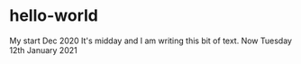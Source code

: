# hello-world
My start Dec 2020
It's midday and I am writing this bit of text.
Now Tuesday 12th January 2021
